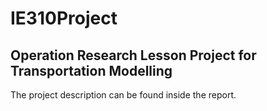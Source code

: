 # IE310Project
## Operation Research Lesson Project for Transportation Modelling
The project description can be found inside the report.
